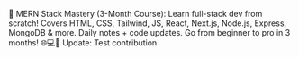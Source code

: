 🚀 MERN Stack Mastery (3-Month Course): Learn full-stack dev from scratch! Covers HTML, CSS, Tailwind, JS, React, Next.js, Node.js, Express, MongoDB & more. Daily notes + code updates. Go from beginner to pro in 3 months! 🌐💻📘
U p d a t e :   T e s t   c o n t r i b u t i o n  
 